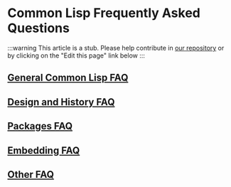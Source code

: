 # Common Lisp Frequently Asked Questions

:::warning
This article is a stub. Please help contribute in [our repository](https://github.com/lisp-docs/lisp-docs.github.io) or by clicking on the "Edit this page" link below
:::

## [General Common Lisp FAQ](/docs/faq/general-common-lisp-faq)

## [Design and History FAQ](/docs/faq/design-and-history-faq)

## [Packages FAQ](/docs/faq/packages-faq)

## [Embedding FAQ](/docs/faq/embedding-faq)

## [Other FAQ](/docs/faq/other-faq)
